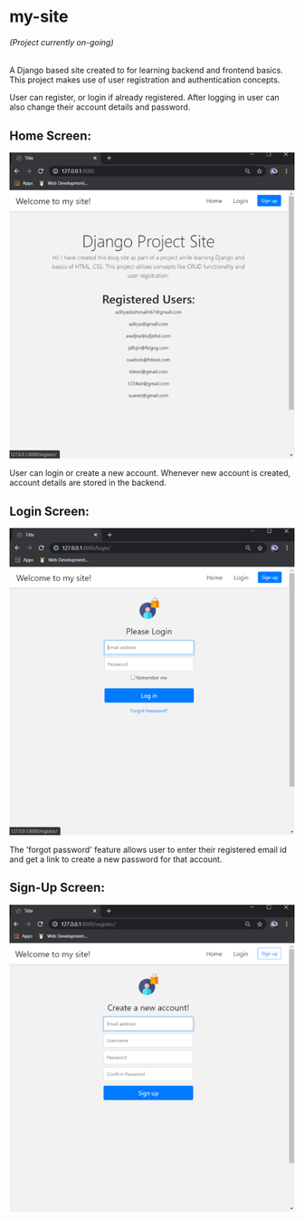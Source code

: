 # my-site
###### (Project currently on-going)
 A Django based site created to for learning backend and frontend basics.
 This project makes use of user registration and authentication concepts.
 
 User can register, or login if already registered. After logging in user can also change their account details and password.
## Home Screen:
![](Images/Home.png)

User can login or create a new account. Whenever new account is created, account details are stored in the backend.

## Login Screen:
![](Images/Login.png)

The 'forgot password' feature allows user to enter their registered email id and get a link to create a new password for that account.

## Sign-Up Screen:
![](Images/Register.png)
